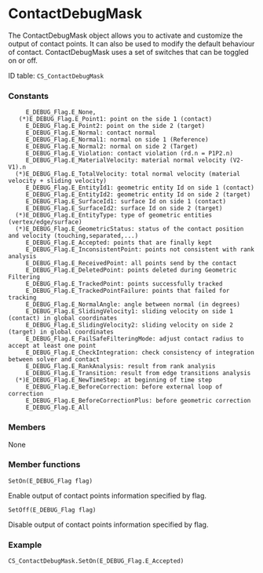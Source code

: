 # ContactDebugMask

The ContactDebugMask object allows you to activate and customize the output of
contact points. It can also be used to modify the default behaviour of
contact. ContactDebugMask uses a set of switches that can be toggled on or
off.

ID table: `CS_ContactDebugMask`

### Constants

         E_DEBUG_Flag.E_None,
       (*)E_DEBUG_Flag.E_Point1: point on the side 1 (contact)
         E_DEBUG_Flag.E_Point2: point on the side 2 (target)
         E_DEBUG_Flag.E_Normal: contact normal
         E_DEBUG_Flag.E_Normal1: normal on side 1 (Reference)
         E_DEBUG_Flag.E_Normal2: normal on side 2 (Target)
         E_DEBUG_Flag.E_Violation: contact violation (rd.n = P1P2.n)
         E_DEBUG_Flag.E_MaterialVelocity: material normal velocity (V2-V1).n
      (*)E_DEBUG_Flag.E_TotalVelocity: total normal velocity (material velocity + sliding velocity)
         E_DEBUG_Flag.E_EntityId1: geometric entity Id on side 1 (contact)
         E_DEBUG_Flag.E_EntityId2: geometric entity Id on side 2 (target)
         E_DEBUG_Flag.E_SurfaceId1: surface Id on side 1 (contact)
         E_DEBUG_Flag.E_SurfaceId2: surface Id on side 2 (target)
      (*)E_DEBUG_Flag.E_EntityType: type of geometric entities (vertex/edge/surface)
      (*)E_DEBUG_Flag.E_GeometricStatus: status of the contact position and velocity (touching,separated,...)
         E_DEBUG_Flag.E_Accepted: points that are finally kept
         E_DEBUG_Flag.E_InconsistentPoint: points not consistent with rank analysis
         E_DEBUG_Flag.E_ReceivedPoint: all points send by the contact
         E_DEBUG_Flag.E_DeletedPoint: points deleted during Geometric Filtering
         E_DEBUG_Flag.E_TrackedPoint: points successfully tracked
         E_DEBUG_Flag.E_TrackedPointFailure: points that failed for tracking
         E_DEBUG_Flag.E_NormalAngle: angle between normal (in degrees)
         E_DEBUG_Flag.E_SlidingVelocity1: sliding velocity on side 1 (contact) in global coordinates 
         E_DEBUG_Flag.E_SlidingVelocity2: sliding velocity on side 2 (target) in global coordinates
         E_DEBUG_Flag.E_FailSafeFilteringMode: adjust contact radius to accept at least one point
         E_DEBUG_Flag.E_CheckIntegration: check consistency of integration between solver and contact
         E_DEBUG_Flag.E_RankAnalysis: result from rank analysis
         E_DEBUG_Flag.E_Transition: result from edge transitions analysis
      (*)E_DEBUG_Flag.E_NewTimeStep: at beginning of time step 
         E_DEBUG_Flag.E_BeforeCorrection: before external loop of correction 
         E_DEBUG_Flag.E_BeforeCorrectionPlus: before geometric correction
         E_DEBUG_Flag.E_All
    
### Members

None

### Member functions

`SetOn(E_DEBUG_Flag flag)`


Enable output of contact points information specified by flag.

`SetOff(E_DEBUG_Flag flag)`

Disable output of contact points information specified by flag.

### Example

    CS_ContactDebugMask.SetOn(E_DEBUG_Flag.E_Accepted)
